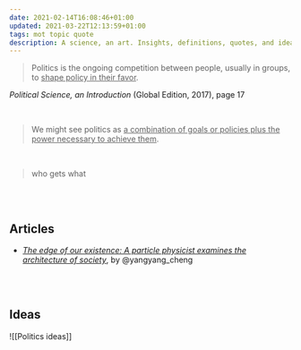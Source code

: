 ```yaml
---
date: 2021-02-14T16:08:46+01:00
updated: 2021-03-22T12:13:59+01:00
tags: mot topic quote
description: A science, an art. Insights, definitions, quotes, and ideas about Politics.
---
```

> Politics is the ongoing competition between people, usually in groups, to <u>shape policy in their favor</u>.

<p class='cite'><cite>Political Science, an Introduction</cite> (Global Edition, 2017), page 17</p>

<br>

> We might see politics as <u>a combination of goals or policies plus the power necessary to achieve them</u>.

<br>

> who gets what

<br>
<br>

## Articles

- [<cite>The edge of our existence: A particle physicist examines the architecture of society</cite>](https://thebulletin.org/premium/2020-12/the-edge-of-our-existence-a-particle-physicist-examines-the-architecture-of-society/ 'The edge of our existence: A particle physicist examines the architecture of society'), by @yangyang_cheng

<br>
<br>

## Ideas

![[Politics ideas]]